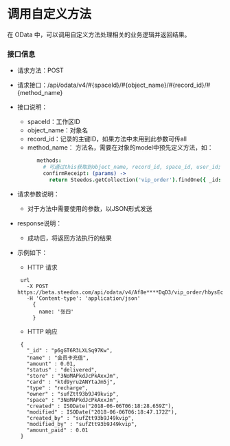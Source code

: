 调用自定义方法
===

在 OData 中，可以调用自定义方法处理相关的业务逻辑并返回结果。

### 接口信息

 - 请求方法：POST

 - 请求接口：/api/odata/v4/#{spaceId}/#{object_name}/#{record_id}/#{method_name}

 - 接口说明：
   - spaceId：工作区ID
   - object_name：对象名
   - record_id：记录的主键ID，如果方法中未用到此参数可传all
   - method_name： 方法名，需要在对象的model中预先定义方法，如：
     ```coffeescript
        methods:
          # 可通过this获取到object_name, record_id, space_id, user_id; params为request的body
          confirmReceipt: (params) ->
            return Steedos.getCollection('vip_order').findOne({ _id: this.record_id, owner: this.user_id, status: 'delivered' })
      ```

 - 请求参数说明：
   - 对于方法中需要使用的参数，以JSON形式发送

 - response说明：
   - 成功后，将返回方法执行的结果

 - 示例如下：

   - HTTP 请求

   ```
    url
      -X POST https://beta.steedos.com/api/odata/v4/Af8e****DqD3/vip_order/hbysEccFT2fXjHtpd/confirmReceipt
      -H 'Content-type': 'application/json'
        {
          name: '张四'
        }
   ```

   - HTTP 响应

   ```
    {
      "_id" : "p6gGT6R3LXLSq97Kw",
      "name" : "会员卡充值",
      "amount" : 0.01,
      "status" : "delivered",
      "store" : "3NoMAPkdJcPkAxxJm",
      "card" : "ktd9yru2ANYtaJm5j",
      "type" : "recharge",
      "owner" : "sufZtt93b9J49kvip",
      "space" : "3NoMAPkdJcPkAxxJm",
      "created" : ISODate("2018-06-06T06:18:28.659Z"),
      "modified" : ISODate("2018-06-06T06:18:47.172Z"),
      "created_by" : "sufZtt93b9J49kvip",
      "modified_by" : "sufZtt93b9J49kvip",
      "amount_paid" : 0.01
    }
   ```
